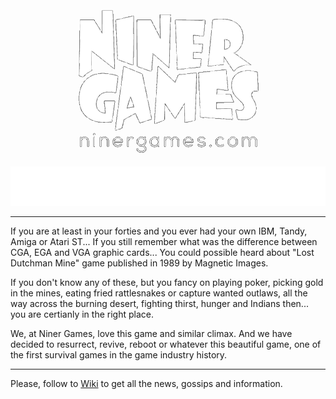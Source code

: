 <!--suppress ALL -->

<p align="center">
    <a href="https://www.ninergames.com/" target="_blank">
        <img src="LOGO.png" alt="Logo of Niner Games" width="300" height="238">
    </a>
</p>

<p align="center">
    <img src="TITLE.svg" width="600" height="63" alt="Niner Games: Arizona Gold">
</p>


<hr>

If you are at least in your forties and you ever had your own IBM, Tandy, Amiga or Atari ST... If you still remember what was the difference between CGA, EGA and VGA graphic cards... You could possible heard about "Lost Dutchman Mine" game published in 1989 by Magnetic Images.

If you don't know any of these, but you fancy on playing poker, picking gold in the mines, eating fried rattlesnakes or capture wanted outlaws, all the way across the burning desert, fighting thirst, hunger and Indians then... you are certianly in the right place.

We, at Niner Games, love this game and similar climax. And we have decided to resurrect, revive, reboot or whatever this beautiful game, one of the first survival games in the game industry history.

---

Please, follow to [Wiki](https://github.com/niner-games/arizona-gold/wiki) to get all the news, gossips and information.